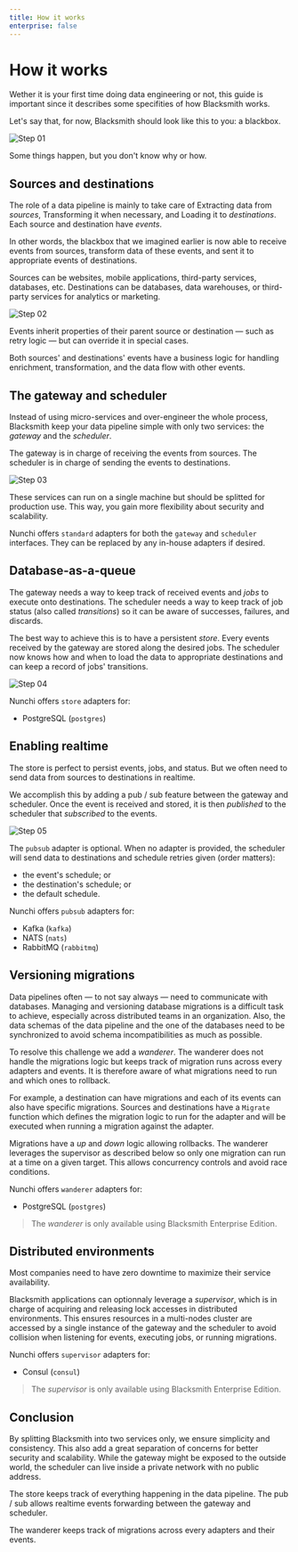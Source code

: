 ```yaml
---
title: How it works
enterprise: false
---
```


# How it works

Wether it is your first time doing data engineering or not, this guide is important
since it describes some specifities of how Blacksmith works.

Let's say that, for now, Blacksmith should look like this to you: a blackbox.

![Step 01](/images/blacksmith/how.001.png)

Some things happen, but you don't know why or how.

## Sources and destinations

The role of a data pipeline is mainly to take care of Extracting data from *sources*,
Transforming it when necessary, and Loading it to *destinations*. Each source and
destination have *events*.

In other words, the blackbox that we imagined earlier is now able to receive events
from sources, transform data of these events, and sent it to appropriate events of
destinations.

Sources can be websites, mobile applications, third-party services, databases, etc.
Destinations can be databases, data warehouses, or third-party services for analytics
or marketing.


![Step 02](/images/blacksmith/how.002.png)

Events inherit properties of their parent source or destination — such as retry
logic — but can override it in special cases.

Both sources' and destinations' events have a business logic for handling enrichment,
transformation, and the data flow with other events.

## The gateway and scheduler

Instead of using micro-services and over-engineer the whole process, Blacksmith keep
your data pipeline simple with only two services: the *gateway* and the *scheduler*.

The gateway is in charge of receiving the events from sources. The scheduler is in
charge of sending the events to destinations.

![Step 03](/images/blacksmith/how.003.png)

These services can run on a single machine but should be splitted for production
use. This way, you gain more flexibility about security and scalability.

Nunchi offers `standard` adapters for both the `gateway` and `scheduler` interfaces.
They can be replaced by any in-house adapters if desired.

## Database-as-a-queue

The gateway needs a way to keep track of received events and *jobs* to execute onto
destinations. The scheduler needs a way to keep track of job status (also called
*transitions*) so it can be aware of successes, failures, and discards.

The best way to achieve this is to have a persistent *store*. Every events received
by the gateway are stored along the desired jobs. The scheduler now knows how and
when to load the data to appropriate destinations and can keep a record of jobs' transitions. 

![Step 04](/images/blacksmith/how.004.png)

Nunchi offers `store` adapters for:
- PostgreSQL (`postgres`)

## Enabling realtime

The store is perfect to persist events, jobs, and status. But we often need to
send data from sources to destinations in realtime.

We accomplish this by adding a pub / sub feature between the gateway and scheduler.
Once the event is received and stored, it is then *published* to the scheduler
that *subscribed* to the events.

![Step 05](/images/blacksmith/how.005.png)

The `pubsub` adapter is optional. When no adapter is provided, the scheduler will
send data to destinations and schedule retries given (order matters):
- the event's schedule; or
- the destination's schedule; or
- the default schedule.

Nunchi offers `pubsub` adapters for:
- Kafka (`kafka`)
- NATS (`nats`)
- RabbitMQ (`rabbitmq`)

## Versioning migrations

Data pipelines often — to not say always — need to communicate with databases.
Managing and versioning database migrations is a difficult task to achieve,
especially across distributed teams in an organization. Also, the data schemas
of the data pipeline and the one of the databases need to be synchronized to
avoid schema incompatibilities as much as possible.

To resolve this challenge we add a *wanderer*. The wanderer does not handle the
migrations logic but keeps track of migration runs across every adapters and
events. It is therefore aware of what migrations need to run and which ones to
rollback.

For example, a destination can have migrations and each of its events can also
have specific migrations. Sources and destinations have a `Migrate` function
which defines the migration logic to run for the adapter and will be executed
when running a migration against the adapter.

Migrations have a *up* and *down* logic allowing rollbacks. The wanderer leverages
the supervisor as described below so only one migration can run at a time on a
given target. This allows concurrency controls and avoid race conditions.

Nunchi offers `wanderer` adapters for:
- PostgreSQL (`postgres`)

> The *wanderer* is only available using Blacksmith Enterprise Edition.

## Distributed environments

Most companies need to have zero downtime to maximize their service availability.

Blacksmith applications can optionnaly leverage a *supervisor*, which is in charge
of acquiring and releasing lock accesses in distributed environments. This ensures
resources in a multi-nodes cluster are accessed by a single instance of the
gateway and the scheduler to avoid collision when listening for events, executing
jobs, or running migrations.

Nunchi offers `supervisor` adapters for:
- Consul (`consul`)

> The *supervisor* is only available using Blacksmith Enterprise Edition.

## Conclusion

By splitting Blacksmith into two services only, we ensure simplicity and consistency.
This also add a great separation of concerns for better security and scalability.
While the gateway might be exposed to the outside world, the scheduler can live
inside a private network with no public address.

The store keeps track of everything happening in the data pipeline. The pub / sub
allows realtime events forwarding between the gateway and scheduler.

The wanderer keeps track of migrations across every adapters and their events.
